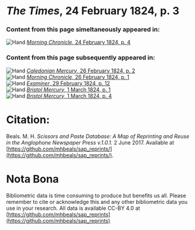 # *The Times*, 24 February 1824, p. 3  
  
### Content from this page simeltaneously appeared in:  
![Hand](http://scissorsandpaste.net/wp-content/uploads/2017/06/smallhandpointer.png) [*Morning Chronicle*, 24 February 1824, p. 4](https://mhbeals.github.io/sap_html/Morning-Chronicle/Morning-Chronicle-24-February-1824-p-4)  
  
### Content from this page subsequently appeared in:  
![Hand](http://scissorsandpaste.net/wp-content/uploads/2017/06/smallhandpointer.png) [*Caledonian Mercury*, 26 February 1824, p. 2](https://mhbeals.github.io/sap_html/Caledonian-Mercury/Caledonian-Mercury-26-February-1824-p-2)  
![Hand](http://scissorsandpaste.net/wp-content/uploads/2017/06/smallhandpointer.png) [*Morning Chronicle*, 26 February 1824, p. 1](https://mhbeals.github.io/sap_html/Morning-Chronicle/Morning-Chronicle-26-February-1824-p-1)  
![Hand](http://scissorsandpaste.net/wp-content/uploads/2017/06/smallhandpointer.png) [*Examiner*, 29 February 1824, p. 12](https://mhbeals.github.io/sap_html/Examiner/Examiner-29-February-1824-p-12)  
![Hand](http://scissorsandpaste.net/wp-content/uploads/2017/06/smallhandpointer.png) [*Bristol Mercury*, 1 March 1824, p. 1](https://mhbeals.github.io/sap_html/Bristol-Mercury/Bristol-Mercury-1-March-1824-p-1)  
![Hand](http://scissorsandpaste.net/wp-content/uploads/2017/06/smallhandpointer.png) [*Bristol Mercury*, 1 March 1824, p. 4](https://mhbeals.github.io/sap_html/Bristol-Mercury/Bristol-Mercury-1-March-1824-p-4)  


# Citation: 

Beals. M. H. *Scissors and Paste Database: A Map of Reprinting and Reuse in the Anglophone Newspaper Press v.1.0.1.* 2 June 2017. Available at [https://github.com/mhbeals/sap_reprints/](https://github.com/mhbeals/sap_reprints/). 

# Nota Bona

Bibliometric data is time consuming to produce but benefits us all. Please remember to cite or acknowledge this and any other bibliometric data you use in your research. All data is available CC-BY 4.0 at [https://github.com/mhbeals/sap_reprints](https://github.com/mhbeals/sap_reprints)